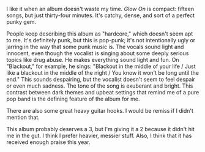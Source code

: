 I like it when an album doesn't waste my time. *Glow On* is compact: fifteen songs,
but just thirty-four minutes. It's catchy, dense, and sort of a perfect punky gem.

People keep describing this album as "hardcore," which doesn't seem apt to me. It's
definitely punk, but this is pop-punk; it's not intentionally ugly or jarring in the way
that some punk music is. The vocals sound light and innocent, even though
the vocalist is singing about some deeply serious topics like drug abuse.
He makes everything sound light and fun. On "Blackout," for example, he sings:
"Blackout in the middle of your life / Just like a blackout in the
middle of the night / You know it won't be long until the end." This sounds despairing, but
the vocalist doesn't seem to feel despair or even much sadness. The tone of the song is
exuberant and bright. This contrast between dark themes and upbeat
settings that remind me of a pure pop band is the defining feature of the album for me.

There are also some great heavy guitar hooks. I would be remiss if I didn't mention that.


This album probably deserves a 3, but I'm giving it a 2 because it didn't hit me
in the gut. I think I prefer heavier, messier stuff. Also, I think that it has
received enough praise this year.
